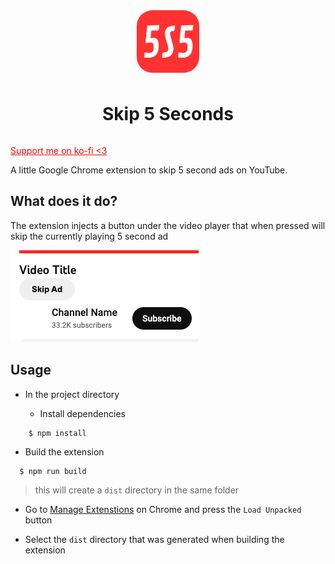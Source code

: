 <div style="display:flex;flex-direction:column;align-items:center;gap:10px">
<img style="width:100px; height:100px; margin:0px auto;border-radius:25px" src=".github/5S5.png" />
<h1 style="width:100%; text-align:center">Skip 5 Seconds</h1>
</div>

<a href="https://ko-fi.com/pietromoroni" aria-label="Link to my Ko-Fi page" style="color:red">Support me on ko-fi <3</a>

A little Google Chrome extension to skip 5 second ads on YouTube.

## What does it do?

The extension injects a button under the video player that when pressed will skip the currently playing 5 second ad

![screenshot](.github/screenshot.png)

## Usage

- In the project directory

  - Install dependencies

```
    $ npm install
```

- Build the extension

```
  $ npm run build
```

> this will create a `dist` directory in the same folder

- Go to [Manage Extenstions](chrome://extensions/) on Chrome and press the `Load Unpacked` button

- Select the `dist` directory that was generated when building the extension
